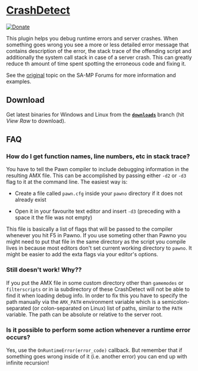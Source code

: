 [CrashDetect][github] 
=====================

[![Donate][donate_button]][donate]

This plugin helps you debug runtime errors and server crashes. When something
goes wrong you see a more or less detailed error message that contains description
of the error, the stack trace of the offending script and additionally the system
call stack in case of a server crash. This can greatly reduce th amount of time
spent spotting the erroneous code and fixing it.

See the [original][forum] topic on the SA-MP Forums for more information and
examples.

Download
--------

Get latest binaries for Windows and Linux from the [**`downloads`**][downloads]
branch (hit *View Raw* to download).

FAQ
---

### How do I get function names, line numbers, etc in stack trace?

You have to tell the Pawn compiler to include debugging information in the
resulting AMX file. This can be accomplished by passing either `-d2` or `-d3`
flag to it at the command line. The easiest way is:

* Create a file called `pawn.cfg` inside your `pawno` directory if it
  does not already exist

* Open it in your favourite text editor and insert `-d3` (preceding with a space
  it the file was not empty)

This file is basically a list of flags that will be passed to the compiler
whenever you hit F5 in Pawno. If you use someting other than Pawno you might
need to put that file in the same directory as the script you compile lives
in because most editors don't set current working directory to `pawno`.
It might be easier to add the exta flags via your editor's options.

### Still doesn't work! Why??

If you put the AMX file in some custom directory other than `gamemodes` or
`filterscripts` or in ia subdirectory of these CrashDetect will not be able to
find it when loading debug info. In order to fix this you have to specify the
path manually via the `AMX_PATH` environment variable which is a
semicolon-separated (or colon-separated on Linux) list of paths, similar to
the `PATH` variable. The path can be absolute or relative to the server root.

### Is it possible to perform some action whenever a runtime error occurs?

Yes, use the `OnRuntimeError(error_code)` callback. But remember that if
something goes wrong inside of it (i.e. another error) you can end up with
infinite recursion!

[github]: https://github.com/Zeex/samp-plugin-crashdetect
[forum]: http://forum.sa-mp.com/showthread.php?t=262796
[downloads]: https://github.com/Zeex/samp-plugin-crashdetect/tree/downloads
[donate]: http://pledgie.com/campaigns/19750
[donate_button]: http://www.pledgie.com/campaigns/19750.png
